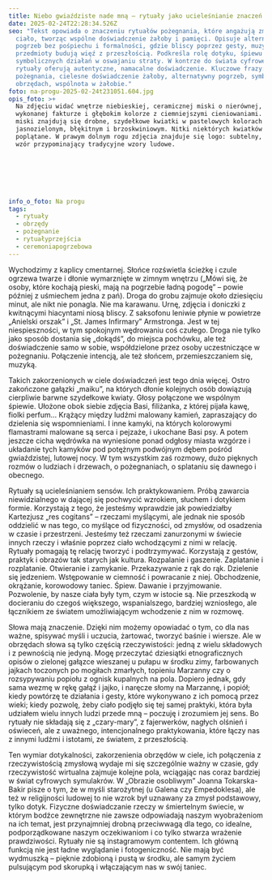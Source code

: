 ```yaml
---
title: Niebo gwiaździste nade mną – rytuały jako ucieleśnianie znaczeń
date: 2025-02-24T22:28:34.526Z
seo: "Tekst opowiada o znaczeniu rytuałów pożegnania, które angażują zmysły i
  ciało, tworząc wspólne doświadczenie żałoby i pamięci. Opisuje alternatywny
  pogrzeb bez pośpiechu i formalności, gdzie bliscy poprzez gesty, muzykę i
  przedmioty budują więź z przeszłością. Podkreśla rolę dotyku, śpiewu i
  symbolicznych działań w oswajaniu straty. W kontrze do świata cyfrowego
  rytuały oferują autentyczne, namacalne doświadczenie. Kluczowe frazy: rytuały
  pożegnania, cielesne doświadczenie żałoby, alternatywny pogrzeb, symbolika w
  obrzędach, wspólnota w żałobie."
foto: na-progu-2025-02-24t231051.604.jpg
opis_foto: >+
  Na zdjęciu widać wnętrze niebieskiej, ceramicznej miski o nierównej, ręcznie
  wykonanej fakturze i głębokim kolorze z ciemniejszymi cieniowaniami. W środku
  miski znajdują się drobne, szydełkowe kwiatki w pastelowych kolorach –
  jasnozielonym, błękitnym i brzoskwiniowym. Nitki niektórych kwiatków są luźno
  poplątane. W prawym dolnym rogu zdjęcia znajduje się logo: subtelny, haftowany
  wzór przypominający tradycyjne wzory ludowe.







info_o_foto: Na progu
tags:
  - rytuały
  - obrzędy
  - pożegnanie
  - rytuałyprzejścia
  - ceremoniapogrzebowa
---
```

Wychodzimy z kaplicy cmentarnej. Słońce rozświetla ścieżkę i czule ogrzewa twarze i dłonie wymarznięte w zimnym wnętrzu („Mówi się, że osoby, które kochają pieski, mają na pogrzebie ładną pogodę” – powie później z uśmiechem jedna z pań). Droga do grobu zajmuje około dziesięciu minut, ale nikt nie ponagla. Nie ma karawanu. Urnę, zdjęcia i doniczki z kwitnącymi hiacyntami niosą bliscy. Z saksofonu leniwie płynie w powietrze „Anielski orszak” i „St. James Infirmary” Armstronga. Jest w tej niespieszności, w tym spokojnym wędrowaniu coś czułego. Droga nie tylko jako sposób dostania się „dokądś”, do miejsca pochówku, ale też doświadczenie samo w sobie, współdzielone przez osoby uczestniczące w pożegnaniu. Połączenie intencją, ale też słońcem, przemieszczaniem się, muzyką.

Takich zakorzenionych w ciele doświadczeń jest tego dnia więcej. Ostro zakończone gałązki „maiku”, na których dłonie kolejnych osób dowiązują cierpliwie barwne szydełkowe kwiaty. Głosy połączone we wspólnym śpiewie. Ułożone obok siebie zdjęcia Basi, filiżanka, z której pijała kawę, fiolki perfum… Krążący między ludźmi malowany kamień, zapraszający do dzielenia się wspomnieniami. I inne kamyki, na których kolorowymi flamastrami malowane są serca i pejzaże, i ukochane Basi psy. A potem jeszcze cicha wędrówka na wyniesione ponad odgłosy miasta wzgórze i układanie tych kamyków pod potężnym podwójnym dębem pośród gwiaździstej, lutowej nocy. W tym wszystkim zaś rozmowy, dużo pięknych rozmów o ludziach i drzewach, o pożegnaniach, o splataniu się dawnego i obecnego.

Rytuały są ucieleśnianiem sensów. Ich praktykowaniem. Próbą zawarcia niewidzialnego w dającej się pochwycić wzrokiem, słuchem i dotykiem formie. Korzystają z tego, że jesteśmy wprawdzie jak powiedziałby Kartezjusz „res cogitans” – rzeczami myślącymi, ale jednak nie sposób oddzielić w nas tego, co myślące od fizyczności, od zmysłów, od osadzenia w czasie i przestrzeni. Jesteśmy też rzeczami zanurzonymi w świecie innych rzeczy i właśnie poprzez ciało wchodzącymi z nimi w relację. Rytuały pomagają tę relację tworzyć i podtrzymywać.
Korzystają z gestów, praktyk i obrazów tak starych jak kultura. Rozpalanie i gaszenie. Zaplatanie i rozplatanie. Otwieranie i zamykanie. Przekazywanie z rąk do rąk. Dzielenie się jedzeniem. Wstępowanie w ciemność i powracanie z niej. Obchodzenie, okrążanie, korowodowy taniec. Śpiew. Dawanie i przyjmowanie. Pozwolenie, by nasze ciała były tym, czym w istocie są. Nie przeszkodą w docieraniu do czegoś większego, wspanialszego, bardziej wzniosłego, ale łącznikiem ze światem umożliwiającym wchodzenie z nim w rozmowę.

Słowa mają znaczenie. Dzięki nim możemy opowiadać o tym, co dla nas ważne, spisywać myśli i uczucia, żartować, tworzyć baśnie i wiersze. Ale w obrzędach słowa są tylko częścią rzeczywistości: jedną z wielu składowych i z pewnością nie jedyną. Mogę przeczytać dziesiątki etnograficznych opisów o zielonej gałązce wieszanej u pułapu w środku zimy, farbowanych jajkach toczonych po mogiłach zmarłych, topieniu Marzanny czy o rozsypywaniu popiołu z ognisk kupalnych na pola. Dopiero jednak, gdy sama wezmę w rękę gałąź i jajko, i naręcze słomy na Marzannę, i popiół; kiedy powtórzę te działania i gesty, które wykonywano z ich pomocą przez wieki; kiedy pozwolę, żeby ciało podjęło się tej samej praktyki, która była udziałem wielu innych ludzi przede mną – poczuję i zrozumiem jej sens. Bo rytuały nie składają się z „czary-mary”, z fajerwerków, nagłych olśnień i oświeceń, ale z uważnego, intencjonalnego praktykowania, które łączy nas z innymi ludźmi i istotami, ze światem, z przeszłością.

Ten wymiar dotykalności, zakorzenienia obrzędów w ciele, ich połączenia z rzeczywistością zmysłową wydaje mi się szczególnie ważny w czasie, gdy rzeczywistość wirtualna zajmuje kolejne pola, wciągając nas coraz bardziej w świat cyfrowych symulakrów. W „Obrazie osobliwym” Joanna Tokarska-Bakir pisze o tym, że w myśli starożytnej (u Galena czy Empedoklesa), ale też w religijności ludowej to nie wzrok był uznawany za zmysł podstawowy, tylko dotyk. Fizyczne doświadczanie rzeczy  w śmiertelnym świecie, w którym bodźce zewnętrzne nie zawsze odpowiadają naszym wyobrażeniom na ich temat, jest przynajmniej drobną przeciwwagą dla tego, co idealne, podporządkowane naszym oczekiwaniom i co tylko stwarza wrażenie prawdziwości. Rytuały nie są instagramowym contentem. Ich główną funkcją nie jest ładne wyglądanie i fotogeniczność. Nie mają być wydmuszką – pięknie zdobioną i pustą w środku, ale samym życiem pulsującym pod skorupką i włączającym nas w swój taniec.